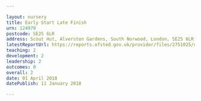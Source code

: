 ```yaml
---

layout: nursery
title: Early Start Late Finish
urn: 124979
postcode: SE25 6LR
address: Scout Hut, Alverston Gardens, South Norwood, London, SE25 6LR
latestReportUrl: https://reports.ofsted.gov.uk/provider/files/2751025/urn/124979.pdf
teaching: 2
development: 2
leadership: 2
outcomes: 0
overall: 2
date: 01 April 2018 
datePublish: 11 January 2018

---
```

